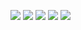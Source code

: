 ![](https://github-profile-summary-cards.vercel.app/api/cards/profile-details?username=AnveshakR&theme=github_dark)
![](https://github-profile-summary-cards.vercel.app/api/cards/repos-per-language?username=AnveshakR&theme=github_dark)
![](https://github-profile-summary-cards.vercel.app/api/cards/most-commit-language?username=AnveshakR&theme=github_dark)
![](https://github-profile-summary-cards.vercel.app/api/cards/stats?username=AnveshakR&theme=github_dark)
![](https://github-profile-summary-cards.vercel.app/api/cards/productive-time?username=AnveshakR&theme=github_dark&utcOffset=-5)
